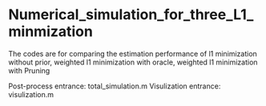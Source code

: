 # Numerical_simulation_for_three_L1_minmization
The codes are for comparing the estimation performance of l1 minimization without prior, weighted l1 minimization with oracle, weighted l1 minimization with Pruning

Post-process entrance: total_simulation.m 
Visulization entrance: visulization.m
